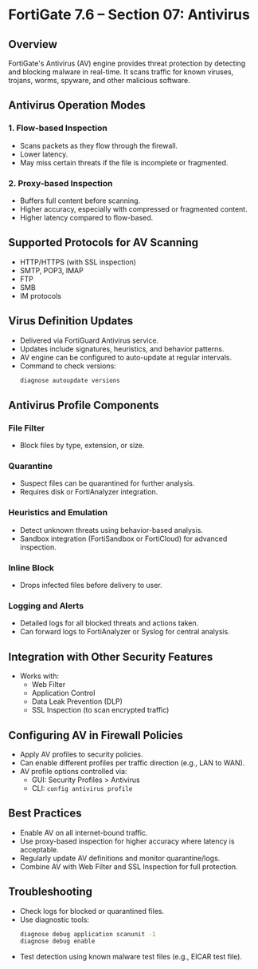 # FortiGate 7.6 – Section 07: Antivirus

## Overview

FortiGate's Antivirus (AV) engine provides threat protection by detecting and blocking malware in real-time. It scans traffic for known viruses, trojans, worms, spyware, and other malicious software.

## Antivirus Operation Modes

### 1. Flow-based Inspection
- Scans packets as they flow through the firewall.
- Lower latency.
- May miss certain threats if the file is incomplete or fragmented.

### 2. Proxy-based Inspection
- Buffers full content before scanning.
- Higher accuracy, especially with compressed or fragmented content.
- Higher latency compared to flow-based.

## Supported Protocols for AV Scanning
- HTTP/HTTPS (with SSL inspection)
- SMTP, POP3, IMAP
- FTP
- SMB
- IM protocols

## Virus Definition Updates

- Delivered via FortiGuard Antivirus service.
- Updates include signatures, heuristics, and behavior patterns.
- AV engine can be configured to auto-update at regular intervals.
- Command to check versions:
  ```bash
  diagnose autoupdate versions
  ```

## Antivirus Profile Components

### File Filter
- Block files by type, extension, or size.

### Quarantine
- Suspect files can be quarantined for further analysis.
- Requires disk or FortiAnalyzer integration.

### Heuristics and Emulation
- Detect unknown threats using behavior-based analysis.
- Sandbox integration (FortiSandbox or FortiCloud) for advanced inspection.

### Inline Block
- Drops infected files before delivery to user.

### Logging and Alerts
- Detailed logs for all blocked threats and actions taken.
- Can forward logs to FortiAnalyzer or Syslog for central analysis.

## Integration with Other Security Features

- Works with:
  - Web Filter
  - Application Control
  - Data Leak Prevention (DLP)
  - SSL Inspection (to scan encrypted traffic)

## Configuring AV in Firewall Policies

- Apply AV profiles to security policies.
- Can enable different profiles per traffic direction (e.g., LAN to WAN).
- AV profile options controlled via:
  - GUI: Security Profiles > Antivirus
  - CLI: `config antivirus profile`

## Best Practices

- Enable AV on all internet-bound traffic.
- Use proxy-based inspection for higher accuracy where latency is acceptable.
- Regularly update AV definitions and monitor quarantine/logs.
- Combine AV with Web Filter and SSL Inspection for full protection.

## Troubleshooting

- Check logs for blocked or quarantined files.
- Use diagnostic tools:
  ```bash
  diagnose debug application scanunit -1
  diagnose debug enable
  ```
- Test detection using known malware test files (e.g., EICAR test file).
